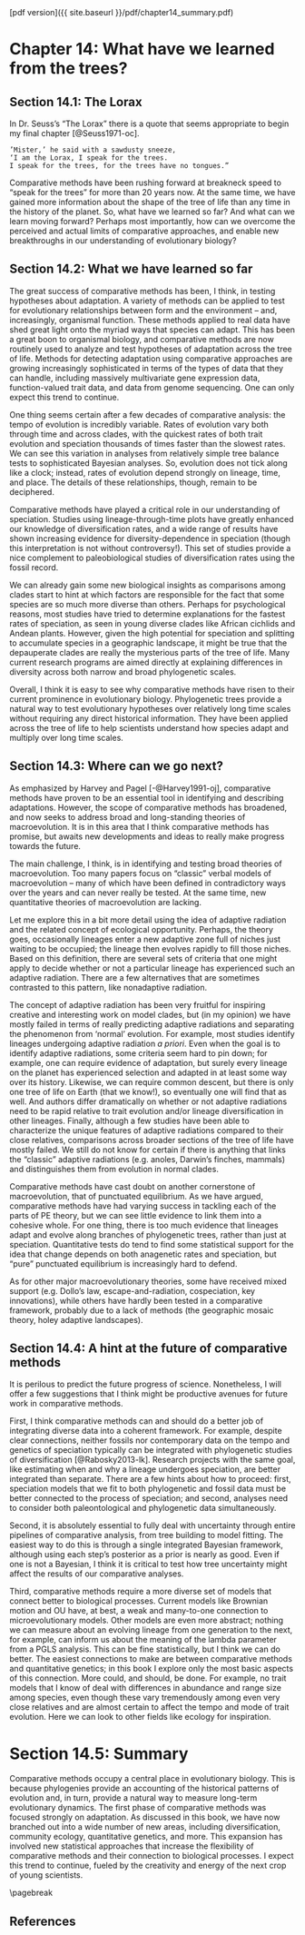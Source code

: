 <div>
[pdf version]({{ site.baseurl }}/pdf/chapter14_summary.pdf)
</div>

# Chapter 14: What have we learned from the trees?

## Section 14.1: The Lorax

In Dr. Seuss’s “The Lorax” there is a quote that seems appropriate to begin my final chapter [@Seuss1971-oc].

```
’Mister,’ he said with a sawdusty sneeze,
‘I am the Lorax, I speak for the trees.
I speak for the trees, for the trees have no tongues.”
```

Comparative methods have been rushing forward at breakneck speed to “speak for the trees” for more than 20 years now. At the same time, we have gained more information about the shape of the tree of life than any time in the history of the planet. So, what have we learned so far? And what can we learn moving forward? Perhaps most importantly, how can we overcome the perceived and actual limits of comparative approaches, and enable new breakthroughs in our understanding of evolutionary biology?

## Section 14.2: What we have learned so far

The great success of comparative methods has been, I think, in testing hypotheses about adaptation. A variety of methods can be applied to test for evolutionary relationships between form and the environment – and, increasingly, organismal function. These methods applied to real data have shed great light onto the myriad ways that species can adapt. This has been a great boon to organismal biology, and comparative methods are now routinely used to analyze and test hypotheses of adaptation across the tree of life. Methods for detecting adaptation using comparative approaches are growing increasingly sophisticated in terms of the types of data that they can handle, including massively multivariate gene expression data, function-valued trait data, and data from genome sequencing. One can only expect this trend to continue.

One thing seems certain after a few decades of comparative analysis: the tempo of evolution is incredibly variable. Rates of evolution vary both through time and across clades, with the quickest rates of both trait evolution and speciation thousands of times faster than the slowest rates. We can see this variation in analyses from relatively simple tree balance tests to sophisticated Bayesian analyses. So, evolution does not tick along like a clock; instead, rates of evolution depend strongly on lineage, time, and place. The details of these relationships, though, remain to be deciphered.

Comparative methods have played a critical role in our understanding of speciation. Studies using lineage-through-time plots have greatly enhanced our knowledge of diversification rates, and a wide range of results have shown increasing evidence for diversity-dependence in speciation (though this interpretation is not without controversy!). This set of studies provide a nice complement to paleobiological studies of diversification rates using the fossil record.

We can already gain some new biological insights as comparisons among clades start to hint at which factors are responsible for the fact that some species are so much more diverse than others. Perhaps for psychological reasons, most studies have tried to determine explanations for the fastest rates of speciation, as seen in young diverse clades like African cichlids and Andean plants. However, given the high potential for speciation and splitting to accumulate species in a geographic landscape, it might be true that the depauperate clades are really the mysterious parts of the tree of life. Many current research programs are aimed directly at explaining differences in diversity across both narrow and broad phylogenetic scales.

Overall, I think it is easy to see why comparative methods have risen to their current prominence in evolutionary biology. Phylogenetic trees provide a natural way to test evolutionary hypotheses over relatively long time scales without requiring any direct historical information. They have been applied across the tree of life to help scientists understand how species adapt and multiply over long time scales.

## Section 14.3: Where can we go next?

As emphasized by Harvey and Pagel [-@Harvey1991-oj], comparative methods have proven to be an essential tool in identifying and describing adaptations. However, the scope of comparative methods has broadened, and now seeks to address broad and long-standing theories of macroevolution. It is in this area that I think comparative methods has promise, but awaits new developments and ideas to really make progress towards the future.  

The main challenge, I think, is in identifying and testing broad theories of macroevolution. Too many papers focus on “classic” verbal models of macroevolution – many of which have been defined in contradictory ways over the years and can never really be tested. At the same time, new quantitative theories of macroevolution are lacking.

Let me explore this in a bit more detail using the idea of adaptive radiation and the related concept of ecological opportunity. Perhaps, the theory goes, occasionally lineages enter a new adaptive zone full of niches just waiting to be occupied; the lineage then evolves rapidly to fill those niches. Based on this definition, there are several sets of criteria that one might apply to decide whether or not a particular lineage has experienced such an adaptive radiation. There are a few alternatives that are sometimes contrasted to this pattern, like nonadaptive radiation.

The concept of adaptive radiation has been very fruitful for inspiring creative and interesting work on model clades, but (in my opinion) we have mostly failed in terms of really predicting adaptive radiations and separating the phenomenon from ‘normal’ evolution. For example, most studies identify lineages undergoing adaptive radiation *a priori*. Even when the goal is to identify adaptive radiations, some criteria seem hard to pin down; for example, one can require evidence of adaptation, but surely every lineage on the planet has experienced selection and adapted in at least some way over its history. Likewise, we can require common descent, but there is only one tree of life on Earth (that we know!), so eventually one will find that as well. And authors differ dramatically on whether or not adaptive radiations need to be rapid relative to trait evolution and/or lineage diversification in other lineages. Finally, although a few studies have been able to characterize the unique features of adaptive radiations compared to their close relatives, comparisons across broader sections of the tree of life have mostly failed. We still do not know for certain if there is anything that links the “classic” adaptive radiations (e.g. anoles, Darwin’s finches, mammals) and distinguishes them from evolution in normal clades.

Comparative methods have cast doubt on another cornerstone of macroevolution, that of punctuated equilibrium. As we have argued, comparative methods have had varying success in tackling each of the parts of PE theory, but we can see little evidence to link them into a cohesive whole. For one thing, there is too much evidence that lineages adapt and evolve along branches of phylogenetic trees, rather than just at speciation. Quantitative tests do tend to find some statistical support for the idea that change depends on both anagenetic rates and speciation, but “pure” punctuated equilibrium is increasingly hard to defend.

As for other major macroevolutionary theories, some have received mixed support (e.g. Dollo’s law, escape-and-radiation, cospeciation, key innovations), while others have hardly been tested in a comparative framework, probably due to a lack of methods (the geographic mosaic theory, holey adaptive landscapes).

## Section 14.4: A hint at the future of comparative methods

It is perilous to predict the future progress of science. Nonetheless, I will offer a few suggestions that I think might be productive avenues for future work in comparative methods.

First, I think comparative methods can and should do a better job of integrating diverse data into a coherent framework. For example, despite clear connections, neither fossils nor contemporary data on the tempo and genetics of speciation typically can be integrated with phylogenetic studies of diversification [@Rabosky2013-lk]. Research projects with the same goal, like estimating when and why a lineage undergoes speciation, are better integrated than separate. There are a few hints about how to proceed: first, speciation models that we fit to both phylogenetic and fossil data must be better connected to the process of speciation; and second, analyses need to consider both paleontological and phylogenetic data simultaneously.

Second, it is absolutely essential to fully deal with uncertainty through entire pipelines of comparative analysis, from tree building to model fitting. The easiest way to do this is through a single integrated Bayesian framework, although using each step’s posterior as a prior is nearly as good. Even if one is not a Bayesian, I think it is critical to test how tree uncertainty might affect the results of our comparative analyses.

Third, comparative methods require a more diverse set of models that connect better to biological processes. Current models like Brownian motion and OU have, at best, a weak and many-to-one connection to microevolutionary models. Other models are even more abstract; nothing we can measure about an evolving lineage from one generation to the next, for example, can inform us about the meaning of the lambda parameter from a PGLS analysis. This can be fine statistically, but I think we can do better. The easiest connections to make are between comparative methods and quantitative genetics; in this book I explore only the most basic aspects of this connection. More could, and should, be done. For example, no trait models that I know of deal with differences in abundance and range size among species, even though these vary tremendously among even very close relatives and are almost certain to affect the tempo and mode of trait evolution. Here we can look to other fields like ecology for inspiration.

# Section 14.5: Summary

Comparative methods occupy a central place in evolutionary biology. This is because phylogenies provide an accounting of the historical patterns of evolution and, in turn, provide a natural way to measure long-term evolutionary dynamics. The first phase of comparative methods was focused strongly on adaptation. As discussed in this book, we have now branched out into a wide number of new areas, including diversification, community ecology, quantitative genetics, and more.  This expansion has involved new statistical approaches that increase the flexibility of comparative methods and their connection to biological processes. I expect this trend to continue, fueled by the creativity and energy of the next crop of young scientists.

\pagebreak

## References
